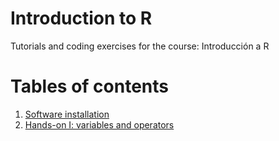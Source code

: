 # Introduction to R

Tutorials and coding exercises for the course: Introducción a R

# Tables of contents

1. [Software installation](sections/software_installation.md)
2. [Hands-on I: variables and operators](sections/variables_operators.md)
